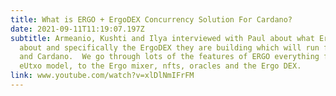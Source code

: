 ```yaml
---
title: What is ERGO + ErgoDEX Concurrency Solution For Cardano?
date: 2021-09-11T11:19:07.197Z
subtitle: Armeanio, Kushti and Ilya interviewed with Paul about what Ergo is all
  about and specifically the ErgoDEX they are building which will run for Ergo
  and Cardano.  We go through lots of the features of ERGO everything from the
  eUtxo model, to the Ergo mixer, nfts, oracles and the Ergo DEX.
link: www.youtube.com/watch?v=xlDlNmIFrFM
---
```

